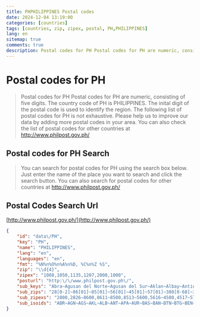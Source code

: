 ```yaml
---
title: PHPHILIPPINES Postal codes 
date: 2024-12-04 13:19:00
categories: [countries]
tags: [countries, zip, zipex, postal, PH,PHILIPPINES]
lang: en
sitemap: true
comments: true
description: Postal codes for PH Postal codes for PH are numeric, consisting of five digits. The country code of PH is PHILIPPINES. The inital digit of the postal code is used to identify the region. The following list of postal codes for PH is not exhaustive. Please help us to improve our data by adding more postal codes in your area. You can also check the list of postal codes for other countries at http://www.philpost.gov.ph/
---
```


# Postal codes for PH
> Postal codes for PH Postal codes for PH are numeric, consisting of five digits. The country code of PH is PHILIPPINES. The inital digit of the postal code is used to identify the region. The following list of postal codes for PH is not exhaustive. Please help us to improve our data by adding more postal codes in your area. You can also check the list of postal codes for other countries at http://www.philpost.gov.ph/

## Postal codes for PH Search 
> You can search for postal codes for PH using the search box below. Just enter the name of the place you want to search and click the search button. You can also search for postal codes for other countries at http://www.philpost.gov.ph/

## Postal Codes Search Url

[http://www.philpost.gov.ph/](http://www.philpost.gov.ph/)
```json
{
    "id": "data\/PH",
    "key": "PH",
    "name": "PHILIPPINES",
    "lang": "en",
    "languages": "en",
    "fmt": "%N%n%O%n%A%n%D, %C%n%Z %S",
    "zip": "\\d{4}",
    "zipex": "1008,1050,1135,1207,2000,1000",
    "posturl": "http:\/\/www.philpost.gov.ph\/",
    "sub_keys": "Abra~Agusan del Norte~Agusan del Sur~Aklan~Albay~Antique~Apayao~Aurora~Basilan~Bataan~Batanes~Batangas~Benguet~Biliran~Bohol~Bukidnon~Bulacan~Cagayan~Camarines Norte~Camarines Sur~Camiguin~Capiz~Catanduanes~Cavite~Cebu~Compostela Valley~Cotabato~Davao del Norte~Davao del Sur~Davao Occidental~Davao Oriental~Dinagat Islands~Eastern Samar~Guimaras~Ifugao~Ilocos Norte~Ilocos Sur~Iloilo~Isabela~Kalinga~La Union~Laguna~Lanao del Norte~Lanao del Sur~Leyte~Maguindanao~Marinduque~Masbate~Metro Manila~Mindoro Occidental~Mindoro Oriental~Misamis Occidental~Misamis Oriental~Mountain Province~Negros Occidental~Negros Oriental~Northern Samar~Nueva Ecija~Nueva Vizcaya~Palawan~Pampanga~Pangasinan~Quezon Province~Quirino~Rizal~Romblon~Samar~Sarangani~Siquijor~Sorsogon~South Cotabato~Southern Leyte~Sultan Kudarat~Sulu~Surigao del Norte~Surigao del Sur~Tarlac~Tawi-Tawi~Zambales~Zamboanga del Norte~Zamboanga del Sur~Zamboanga Sibuguey",
    "sub_zips": "28[0-2]~86[01]~85[01]~56[01]~45[01]~57[01]~380[0-68]~320~730~21[01]~390~42[0-3]~26(0|1[0-5])~65(4[3-9]|5)~63[0-3]~87[0-2]~30[0-2]~35[0-2]~46[01]~44[0-3]~910~58[01]~48[01]~41[0-2]~60[0-5]~88[01]~94[01]~81[0-2]~80[01]~801[1-5]~82[01]~84[12]~68[0-2]~504[4-6]~36[01]~29[0-2]~27[0-3]~50([0-3]|4[0-3])~33[0-3]~38(0[79]|1[0-4])~25[0-2]~40[0-3]~92[0-2]~9(3[0-2]|7[01])~65([0-3]|4[0-2])~96[01]~490~54[0-2]~~51[01]~52[01]~72[01]~90[0-2]~26(1[6-9]|2[0-5])~61[0-3]~62[0-2]~64[0-2]~31[0-3]~37[01]~53[0-2]~20[0-2]~24[0-4]~43[0-4]~340~1[89]~55[01]~67[0-2]~8015~62(2[5-9]|30)~47[01]~95[01]~66[10]~98[01]~74[01]~84[0-2]~83[01]~23[01]~750~22[01]~71[0-2]~70[0-4]~70[0-4]",
    "sub_zipexs": "2800,2826~8600,8611~8500,8513~5600,5616~4500,4517~5700,5717~3800,3806,3808~3200,3207~7300,7306~2100,2114~3900,3905~4200,4234~2600,2615~6543,6550~6300,6337~8700,8723~3000,3024~3500,3528~4600,4612~4400,4436~9100,9104~5800,5816~4800,4810~4100,4126~6000,6053~8800,8810~9400,9417~8100,8120~8000,8010~8015,8013~8200,8210~8426,8412~6800,6822~5044,5046~3600,3610~2900,2922~2700,2733~5000,5043~3300,3336~3807,3809,3814~2500,2520~4000,4033~9200,9223~9300,9321,9700,9716~6500,6542~9600,9619~4900,4905~5400,5421~~5100,5111~5200,5214~7200,7215~9000,9025~2616,2625~6100,6132~6200,6224~6400,6423~3100,3133~3700,3714~5300,5322~2000,2022~2400,2447~4300,4342~3400,3405~1850,1990~5500,5516~6700,6725~8015~6225,6230~4700,4715~9500,9513~6600,6613~9800,9811~7400,7416~8400,8425~8300,8319~2300,2318~7500,7509~2200,2213~7100,7124~7000,7043~7000,7043",
    "sub_isoids": "ABR~AGN~AGS~AKL~ALB~ANT~APA~AUR~BAS~BAN~BTN~BTG~BEN~BIL~BOH~BUK~BUL~CAG~CAN~CAS~CAM~CAP~CAT~CAV~CEB~COM~NCO~DAV~DAS~DVO~DAO~DIN~EAS~GUI~IFU~ILN~ILS~ILI~ISA~KAL~LUN~LAG~LAN~LAS~LEY~MAG~MAD~MAS~00~MDC~MDR~MSC~MSR~MOU~NEC~NER~NSA~NUE~NUV~PLW~PAM~PAN~QUE~QUI~RIZ~ROM~WSA~SAR~SIG~SOR~SCO~SLE~SUK~SLU~SUN~SUR~TAR~TAW~ZMB~ZAN~ZAS~ZSI"
}
```
